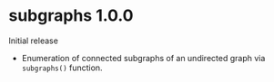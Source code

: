 # subgraphs 1.0.0

Initial release

* Enumeration of connected subgraphs of an undirected graph via `subgraphs()` function.
